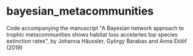 # bayesian_metacommunities
Code accompanying the manuscript "A Bayesian network approach to trophic metacommunities shows habitat loss accelartes top species extinction rates", by Johanna Häussler, György Barabas and Anna Eklöf (2019)
